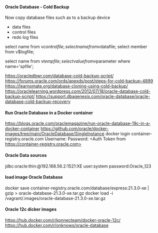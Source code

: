 #### Oracle Database - Cold Backup
Now copy database files such as to a backup device
- data files
- control files
- redo log files

select name from v$controlfile;
select name from v$datafile;
select member from v$logfile;

select name from v$tempfile;
select value  from v$parameter where name='spfile';

https://oracledbwr.com/database-cold-backup-script/
https://forums.oracle.com/ords/apexds/post/steps-for-cold-backup-4899
https://learnomate.org/database-cloning-using-cold-backup/
https://oraclelearning.wordpress.com/2012/07/18/oracle-database-cold-backup-script/
https://support.dbagenesis.com/oracle-database/oracle-database-cold-backup-recovery

#### Run Oracle Database in a Docker container
https://blogs.oracle.com/oraclemagazine/run-oracle-database-19c-in-a-docker-container
https://github.com/oracle/docker-images/tree/main/OracleDatabase/SingleInstance
docker login container-registry.oracle.com
Username: <email address>
Password: <Auth Token from https://container-registry.oracle.com>

#### Oracle Data sources
jdbc:oracle:thin:@192.168.56.2:1521:XE
user:system
password:Oracle_123

#### load image Oracle Database
docker save container-registry.oracle.com/database/express:21.3.0-xe | gzip > oracle-database-21.3.0-xe.tar.gz
docker load -i /vagrant/.images/oracle-database-21.3.0-xe.tar.gz

#### Oracle 12c dicker images
https://hub.docker.com/r/konnecteam/docker-oracle-12c/
https://hub.docker.com/r/onknows/oracle-database
